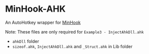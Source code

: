 # MinHook-AHK
An AutoHotkey wrapper for [MinHook](https://github.com/TsudaKageyu/minhook)

Note: These files are only required for `Example3 - InjectAhkDll.ahk`
- `ahkDll` folder
- `sizeof.ahk`, `InjectAhkDll.ahk` and `_Struct.ahk` in Lib folder
